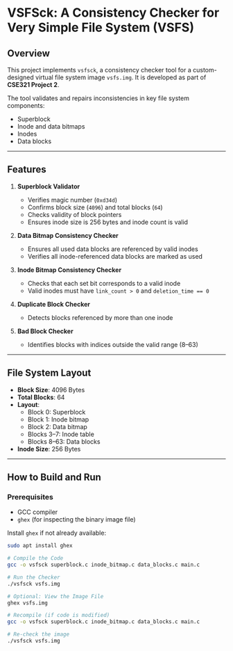 # VSFSck: A Consistency Checker for Very Simple File System (VSFS)

## Overview

This project implements `vsfsck`, a consistency checker tool for a custom-designed virtual file system image `vsfs.img`. It is developed as part of **CSE321 Project 2**.

The tool validates and repairs inconsistencies in key file system components:
- Superblock
- Inode and data bitmaps
- Inodes
- Data blocks

---

## Features

1. **Superblock Validator**
   - Verifies magic number (`0xd34d`)
   - Confirms block size (`4096`) and total blocks (`64`)
   - Checks validity of block pointers
   - Ensures inode size is 256 bytes and inode count is valid

2. **Data Bitmap Consistency Checker**
   - Ensures all used data blocks are referenced by valid inodes
   - Verifies all inode-referenced data blocks are marked as used

3. **Inode Bitmap Consistency Checker**
   - Checks that each set bit corresponds to a valid inode
   - Valid inodes must have `link_count > 0` and `deletion_time == 0`

4. **Duplicate Block Checker**
   - Detects blocks referenced by more than one inode

5. **Bad Block Checker**
   - Identifies blocks with indices outside the valid range (8–63)

---

## File System Layout

- **Block Size**: 4096 Bytes  
- **Total Blocks**: 64  
- **Layout**:
  - Block 0: Superblock
  - Block 1: Inode bitmap
  - Block 2: Data bitmap
  - Blocks 3–7: Inode table
  - Blocks 8–63: Data blocks  
- **Inode Size**: 256 Bytes

---

## How to Build and Run

### Prerequisites

- GCC compiler
- `ghex` (for inspecting the binary image file)

Install `ghex` if not already available:

```bash
sudo apt install ghex 

# Compile the Code
gcc -o vsfsck superblock.c inode_bitmap.c data_blocks.c main.c

# Run the Checker
./vsfsck vsfs.img

# Optional: View the Image File
ghex vsfs.img

# Recompile (if code is modified)
gcc -o vsfsck superblock.c inode_bitmap.c data_blocks.c main.c

# Re-check the image
./vsfsck vsfs.img
